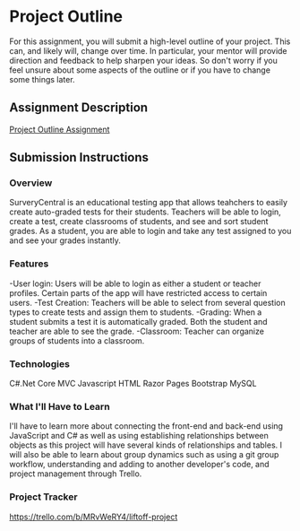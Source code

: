 # Project Outline
For this assignment, you will submit a high-level outline of your project. This can, and likely will, change over time. In particular, your mentor will provide direction and feedback to help sharpen your ideas. So don't worry if you feel unsure about some aspects of the outline or if you have to change some things later.

## Assignment Description
[Project Outline Assignment](https://education.launchcode.org/liftoff/modules/assignments/project-outline)

## Submission Instructions

### Overview
SurveryCentral is an educational testing app that allows teahchers to easily create auto-graded tests for their students. Teachers will be able to login, create a test, create classrooms of students, and see and sort student grades. As a student, you are able to login and take any test assigned to you and see your grades instantly.
### Features
-User login: Users will be able to login as either a student or teacher profiles. Certain parts of the app will have restricted access to certain users.
-Test Creation: Teachers will be able to select from several question types to create tests and assign them to students.
-Grading: When a student submits a test it is automatically graded. Both the student and teacher are able to see the grade.
-Classroom: Teacher can organize groups of students into a classroom.
### Technologies
C#.Net Core MVC
Javascript
HTML Razor Pages
Bootstrap
MySQL
### What I'll Have to Learn
I'll have to learn more about connecting the front-end and back-end using JavaScript and C# as well as using establishing relationships between objects as this project will have several kinds of relationships and tables. I will also be able to learn about group dynamics such as using a git group workflow, understanding and adding to another developer's code, and project management through Trello.
### Project Tracker
https://trello.com/b/MRvWeRY4/liftoff-project
